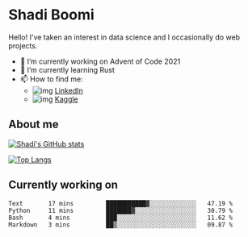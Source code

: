# Shadi Boomi

Hello! I've taken an interest in data science and I occasionally do web projects.

- 🔭 I’m currently working on Advent of Code 2021
- 🌱 I’m currently learning Rust
- 📫 How to find me: 
  - ![img](https://www.linkedin.com/favicon.ico) [LinkedIn](https://www.linkedin.com/in/shadiboomi/)
  - ![img](https://www.kaggle.com/static/images/favicon.ico) [Kaggle](https://www.kaggle.com/sboomi)

##  About me

[![Shadi's GitHub stats](https://github-readme-stats.vercel.app/api?username=sboomi&show_icons=true&theme=radical)](https://github.com/anuraghazra/github-readme-stats)

[![Top Langs](https://github-readme-stats.vercel.app/api/top-langs/?username=sboomi&layout=compact&theme=default)](https://github.com/anuraghazra/github-readme-stats)

## Currently working on

<!--START_SECTION:waka-->
```text
Text       17 mins         ███████████▓░░░░░░░░░░░░░   47.19 % 
Python     11 mins         ███████▓░░░░░░░░░░░░░░░░░   30.79 % 
Bash       4 mins          ███░░░░░░░░░░░░░░░░░░░░░░   11.62 % 
Markdown   3 mins          ██▒░░░░░░░░░░░░░░░░░░░░░░   09.87 % 
```
<!--END_SECTION:waka-->
